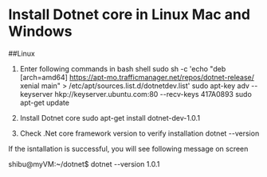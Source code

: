#   Install Dotnet core in Linux Mac and Windows

##Linux
1.  Enter following commands in bash shell
sudo sh -c 'echo "deb [arch=amd64] https://apt-mo.trafficmanager.net/repos/dotnet-release/ xenial main" > /etc/apt/sources.list.d/dotnetdev.list'
sudo apt-key adv --keyserver hkp://keyserver.ubuntu.com:80 --recv-keys 417A0893
sudo apt-get update

2.  Install Dotnet core
sudo apt-get install dotnet-dev-1.0.1

3.  Check .Net core framework version to verify installation
dotnet --version

If the isntallation is successful, you will see following message on screen

shibu@myVM:~/dotnet$ dotnet --version
1.0.1


